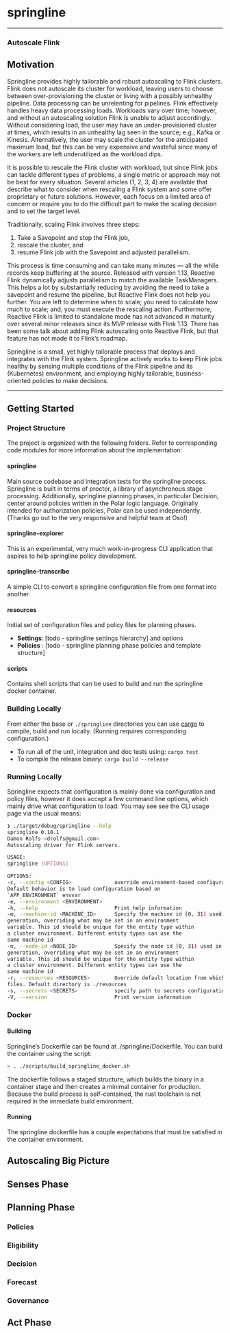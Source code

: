 # springline #

----
### Autoscale Flink ###

## Motivation ##  
Springline provides highly tailorable and robust autoscaling to Flink clusters. Flink does not 
autoscale its cluster for workload, leaving users to choose between over-provisioning the cluster or
living with a possibly unhealthy pipeline. Data processing can be unrelenting for pipelines. Flink 
effectively handles heavy data processing loads. Workloads vary over time; however, and without an 
autoscaling solution Flink is unable to adjust accordingly. Without considering load, the user may 
have an under-provisioned cluster at times, which results in an unhealthy lag seen in the source; 
e.g., Kafka or Kinesis. Alternatively, the user may scale the cluster for the anticipated  maximum 
load, but this can be very expensive and wasteful since many of the workers are left underutilized 
as the workload dips.
  
It is possible to rescale the Flink cluster with workload, but since Flink jobs can tackle 
different types of problems, a single metric or approach may not be best for every situation. 
Several articles (1, 2, 3, 4) are available that describe what to consider when rescaling a Flink 
system and some offer proprietary or future solutions.  However, each focus on a limited area of 
concern or require you to do the difficult part to make the scaling decision and to set the target 
level.

Traditionally, scaling Flink involves three steps: 
1) Take a Savepoint and stop the Flink job, 
2) rescale the cluster, and 
3) resume Flink job with the Savepoint and adjusted parallelism. 

This process is time consuming and can take many minutes — all the while records keep buffering at 
the source. Released with version 1.13, Reactive Flink dynamically adjusts parallelism to match the 
available TaskManagers. This helps a lot by substantially reducing by avoiding the need to take a 
savepoint and resume the pipeline, but Reactive Flink does not help you further. You are left to 
determine when to scale; you need to calculate how much to scale; and, you must execute the 
rescaling action. Furthermore, Reactive Flink is limited to standalone mode has not advanced in 
maturity over several minor releases since its MVP release with Flink 1.13. There has been some talk
about adding Flink autoscaling onto Reactive Flink, but that feature has not made it to Flink’s 
roadmap. 
  
Springline is a small, yet highly tailorable process that deploys and integrates with the Flink 
system. Springline actively works to keep Flink jobs healthy by sensing multiple conditions of the 
Flink pipeline and its (Kubernetes) environment, and employing highly tailorable, business-oriented 
policies to make decisions.

----

## Getting Started ##
### Project Structure ###
The project is organized with the following folders. Refer to corresponding code modules for more 
information about the implementation:

#### springline ####
Main source codebase and integration tests for the springline process. Springline is built in terms 
of proctor, a library of asynchronous stage processing. Additionally, springline planning phases, 
in particular Decision, center around policies written in the Polar logic language. Originally 
intended for authorization policies, Polar can be used independently. (Thanks go out to the very 
responsive and helpful team at Oso!)

#### springline-explorer ####
This is an experimental, very much work-in-progress CLI application that aspires to help springline 
policy development.

#### springline-transcribe ####
A simple CLI to convert a springline configuration file from one format into another. 

#### resources ####
Initial set of configuration files and policy files for planning phases. 
* __Settings__: [todo - springline settings hierarchy] and options
* __Policies__ : [todo - springline planning phase policies and template structure]

#### scripts ####
Contains shell scripts that can be used to build and run the springline docker container.

### Building Locally ###
From either the base or `./springline` directories you can use [cargo](https://doc.rust-lang.org/cargo/)
to compile, build and run locally. (Running requires corresponding configuration.)

* To run all of the unit, integration and doc tests using: `cargo test`
* To compile the release binary: `cargo build --release`

### Running Locally ###
Springline expects that configuration is mainly done via configuration and policy files, however it
does accept a few command line options, which mainly drive what configuration to load. You may see 
see the CLI usage page via the usual means:

```sh
❯ ./target/debug/springline --help
springline 0.10.1
Damon Rolfs <drolfs@gmail.com>
Autoscaling driver for Flink servers.

USAGE:
springline [OPTIONS]

OPTIONS:
-c, --config <CONFIG>              override environment-based configuration file to load.
Default behavior is to load configuration based on
`APP_ENVIRONMENT` envvar
-e, --environment <ENVIRONMENT>
-h, --help                         Print help information
-m, --machine-id <MACHINE_ID>      Specify the machine id [0, 31) used in correlation id
generation, overriding what may be set in an environment
variable. This id should be unique for the entity type within
a cluster environment. Different entity types can use the
same machine id
-n, --node-id <NODE_ID>            Specify the node id [0, 31) used in correlation id
generation, overriding what may be set in an environment
variable. This id should be unique for the entity type within
a cluster environment. Different entity types can use the
same machine id
-r, --resources <RESOURCES>        Override default location from which to load configuration
files. Default directory is ./resources
-s, --secrets <SECRETS>            specify path to secrets configuration file
-V, --version                      Print version information

```

### Docker ###
#### Building ####
Springline’s Dockerfile can be found at ./springline/Dockerfile. You can build the container using 
the script:
```sh
> . ./scripts/build_springline_docker.sh
```

The dockerfile follows a staged structure, which builds the binary in a container stage and then 
creates a minimal container for production. Because the build process is self-contained, the rust 
toolchain is not required in the immediate build environment.

#### Running ####
The springline dockerfile has a couple expectations that must be satisfied in the container 
environment.

## Autoscaling Big Picture ##

## Senses Phase ##

## Planning Phase ##

### Policies ###

### Eligibility ###

### Decision ###

### Forecast ###

### Governance ###

## Act Phase ##